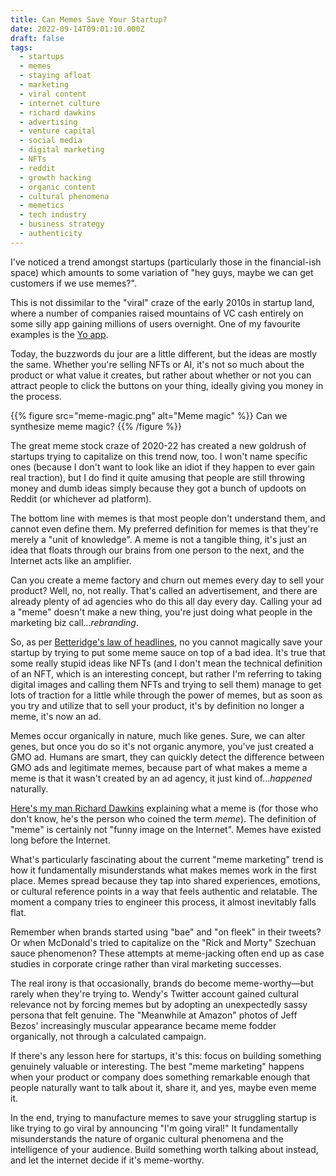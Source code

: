 ```yaml
---
title: Can Memes Save Your Startup?
date: 2022-09-14T09:01:10.000Z
draft: false
tags:
  - startups
  - memes
  - staying afloat
  - marketing
  - viral content
  - internet culture
  - richard dawkins
  - advertising
  - venture capital
  - social media
  - digital marketing
  - NFTs
  - reddit
  - growth hacking
  - organic content
  - cultural phenomena
  - memetics
  - tech industry
  - business strategy
  - authenticity
---
```


I've noticed a trend amongst startups (particularly those in the financial-ish
space) which amounts to some variation of "hey guys, maybe we can get customers
if we use memes?".

This is not dissimilar to the "viral" craze of the early 2010s in startup land,
where a number of companies raised mountains of VC cash entirely on some silly
app gaining millions of users overnight. One of my favourite examples is the [Yo
app](https://en.wikipedia.org/wiki/Yo_(app)).

Today, the buzzwords du jour are a little different, but the ideas are mostly
the same.  Whether you're selling NFTs or AI, it's not so much about the product
or what value it creates, but rather about whether or not you can attract people
to click the buttons on your thing, ideally giving you money in the process.

{{% figure
    src="meme-magic.png"
    alt="Meme magic"
%}}
Can we synthesize meme magic?
{{% /figure %}}

The great meme stock craze of 2020-22 has created a new goldrush of startups
trying to capitalize on this trend now, too. I won't name specific ones (because
I don't want to look like an idiot if they happen to ever gain real traction),
but I do find it quite amusing that people are still throwing money and dumb
ideas simply because they got a bunch of updoots on Reddit (or whichever ad
platform).

The bottom line with memes is that most people don't understand them, and cannot
even define them. My preferred definition for memes is that they're merely a
"unit of knowledge". A meme is not a tangible thing, it's just an idea that
floats through our brains from one person to the next, and the Internet acts
like an amplifier.

Can you create a meme factory and churn out memes every day to sell your
product? Well, no, not really. That's called an advertisement, and there are
already plenty of ad agencies who do this all day every day. Calling your ad a
"meme" doesn't make a new thing, you're just doing what people in the marketing
biz call..._rebranding_.

So, as per [Betteridge's law of
headlines](https://en.wikipedia.org/wiki/Betteridge%27s_law_of_headlines), no
you cannot magically save your startup by trying to put some meme sauce on top
of a bad idea. It's true that some really stupid ideas like NFTs (and I don't
mean the technical definition of an NFT, which is an interesting concept, but
rather I'm referring to taking digital images and calling them NFTs and trying
to sell them) manage to get lots of traction for a little while through the
power of memes, but as soon as you try and utilize that to sell your product,
it's by definition no longer a meme, it's now an ad.

Memes occur organically in nature, much like genes. Sure, we can alter genes,
but once you do so it's not organic anymore, you've just created a GMO ad.
Humans are smart, they can quickly detect the difference between GMO ads and
legitimate memes, because part of what makes a meme a meme is that it wasn't
created by an ad agency, it just kind of..._happened_ naturally.

[Here's my man Richard Dawkins](https://www.youtube.com/watch?v=4BVpEoQ4T2M)
explaining what a meme is (for those who don't know, he's the person who coined
the term _meme_). The definition of "meme" is certainly not "funny image on the
Internet". Memes have existed long before the Internet.

What's particularly fascinating about the current "meme marketing" trend is how it fundamentally misunderstands what makes memes work in the first place. Memes spread because they tap into shared experiences, emotions, or cultural reference points in a way that feels authentic and relatable. The moment a company tries to engineer this process, it almost inevitably falls flat.

Remember when brands started using "bae" and "on fleek" in their tweets? Or when McDonald's tried to capitalize on the "Rick and Morty" Szechuan sauce phenomenon? These attempts at meme-jacking often end up as case studies in corporate cringe rather than viral marketing successes.

The real irony is that occasionally, brands do become meme-worthy—but rarely when they're trying to. Wendy's Twitter account gained cultural relevance not by forcing memes but by adopting an unexpectedly sassy persona that felt genuine. The "Meanwhile at Amazon" photos of Jeff Bezos' increasingly muscular appearance became meme fodder organically, not through a calculated campaign.

If there's any lesson here for startups, it's this: focus on building something genuinely valuable or interesting. The best "meme marketing" happens when your product or company does something remarkable enough that people naturally want to talk about it, share it, and yes, maybe even meme it.

In the end, trying to manufacture memes to save your struggling startup is like trying to go viral by announcing "I'm going viral!" It fundamentally misunderstands the nature of organic cultural phenomena and the intelligence of your audience. Build something worth talking about instead, and let the internet decide if it's meme-worthy.
